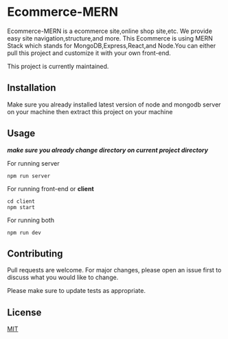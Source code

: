 # Ecommerce-MERN

Ecommerce-MERN is a ecommerce site,online shop site,etc. We provide easy site navigation,structure,and more. This Ecommerce is using MERN Stack which stands for MongoDB,Express,React,and Node.You can either pull this project and customize it with your own front-end.

This project is currently maintained.

## Installation

Make sure you already installed latest version of node and mongodb server on your machine then extract this project on your machine

## Usage

***make sure you already change directory on current project directory***

For running server

```
npm run server
```

For running front-end or **client**

```
cd client
npm start
```

For running both
```
npm run dev
```


## Contributing
Pull requests are welcome. For major changes, please open an issue first to discuss what you would like to change.

Please make sure to update tests as appropriate.

## License
[MIT](https://choosealicense.com/licenses/mit/)
